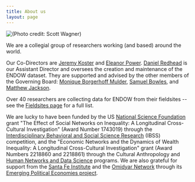 ```yaml
---
title: About us
layout: page
---
```


![(Photo credit: Scott Wagner)](Econ_Network_Dynamics_1.jpg)



We are a collegial group of researchers working (and based) around the world.

Our Co-Directors are [Jeremy Koster](https://researchdirectory.uc.edu/p/kosterjy) and [Eleanor Power](https://eapower.github.io/). [Daniel Redhead](https://www.eva.mpg.de/ecology/staff/daniel-redhead/index.html) is our Assistant Director and oversees the creation and maintenance of the ENDOW dataset. They are supported and advised by the other members of the Governing Board: [Monique Borgerhoff Mulder](https://anthropology.ucdavis.edu/people/fzborger), [Samuel Bowles](http://tuvalu.santafe.edu/~bowles/), and [Matthew Jackson](https://web.stanford.edu/~jacksonm/). 

Over 40 researchers are collecting data for ENDOW from their fieldsites -- see the [Fieldsites page](https://endowproject.github.io/fieldsites/) for a full list. 

We are lucky to have been funded by the US [National Science Foundation](https://www.nsf.gov/) grant "The Effect of Social Networks on Inequality: A Longitudinal Cross-Cultural Investigation" (Award Number 1743019) through the [Interdisciplinary Behavioral and Social Science Research](https://www.nsf.gov/funding/pgm_summ.jsp?pims_id=504832) (IBSS) competition, and the "Economic Networks and the Dynamics of Wealth Inequality: A Longitudinal Cross-Cultural Investigation" grant (Award Numbers 2218860 and 2218861) through the Cultural Anthropology and [Human Networks and Data Science](https://beta.nsf.gov/funding/opportunities/human-networks-data-science-hnds) programs. We are also grateful for support from the [Santa Fe Institute](https://www.santafe.edu/) and the [Omidyar Network](https://omidyar.com/) through its [Emerging Political Economies project](https://www.santafe.edu/info/epe/home). 

